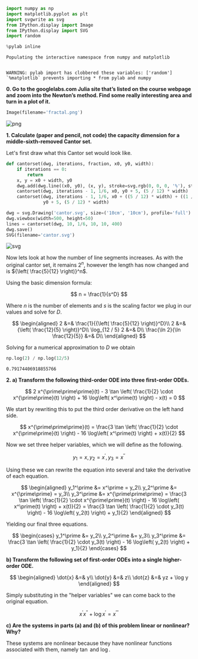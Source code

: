 ```python
import numpy as np
import matplotlib.pyplot as plt
import svgwrite as svg
from IPython.display import Image
from IPython.display import SVG
import random

%pylab inline
```

    Populating the interactive namespace from numpy and matplotlib


    WARNING: pylab import has clobbered these variables: ['random']
    `%matplotlib` prevents importing * from pylab and numpy


**0. Go to the googlelabs.com Julia site that’s listed on the course webpage and zoom into the Newton’s method. Find some really interesting area and turn in a plot of it.**


```python
Image(filename='fractal.png')
```




    
![png](3_files/3_2_0.png)
    



**1. Calculate (paper and pencil, not code) the capacity dimension for a middle-sixth-removed Cantor set.**

Let's first draw what this Cantor set would look like.


```python
def cantorset(dwg, iterations, fraction, x0, y0, width):
    if iterations == 0:
        return
    x, y = x0 + width, y0
    dwg.add(dwg.line((x0, y0), (x, y), stroke=svg.rgb(0, 0, 0, '%'), stroke_width=2))
    cantorset(dwg, iterations - 1, 1/6, x0, y0 + 5, (5 / 12) * width)
    cantorset(dwg, iterations - 1, 1/6, x0 + ((5 / 12) * width) + ((1 / 6) * width),
              y0 + 5, (5 / 12) * width)

dwg = svg.Drawing('cantor.svg', size=('10cm', '10cm'), profile='full')
dwg.viewbox(width=500, height=50)
lines = cantorset(dwg, 10, 1/6, 10, 10, 400)
dwg.save()
SVG(filename='cantor.svg')
```




    
![svg](3_files/3_4_0.svg)
    



Now lets look at how the number of line segments increases. As with the original cantor set, it remains $2^n$, however the length has now changed and is ${\left( \frac{5}{12} \right)}^n$.

Using the basic dimension formula: 

$$
n = \frac{1}{s^D}
$$

Where $n$ is the number of elements and $s$ is the scaling factor we plug in our values and solve for $D$.

$$
\begin{aligned}
2 &=& \frac{1}{{\left( \frac{5}{12} \right)}^D}\\
2 &=& {\left( \frac{12}{5} \right)}^D\\
\log_{12 / 5} 2 &=& D\\
\frac{\ln 2}{\ln \frac{12}{5}} &=& D\\
\end{aligned}
$$

Solving for a numerical approximation to $D$ we obtain


```python
np.log(2) / np.log(12/5)
```




    0.79174406918855766



**2. a) Transform the following third-order ODE into three first-order ODEs.**

$$
2 x^{\prime\prime\prime}(t) - 3 \tan \left( \frac{1}{2} \cdot x^{\prime\prime}(t) \right) + 16 \log\left( x^\prime(t) \right) - x(t) = 0
$$

We start by rewriting this to put the third order derivative on the left hand side.

$$
x^{\prime\prime\prime}(t) = \frac{3 \tan \left( \frac{1}{2} \cdot x^{\prime\prime}(t) \right) - 16 \log\left( x^\prime(t) \right) + x(t)}{2}
$$

Now we set three helper variables, which we will define as the following.

$$
y_1 = x, y_2 = x^\prime, y_3 = x^{\prime\prime}
$$

Using these we can rewrite the equation into several and take the derivative of each equation.

$$
\begin{aligned}
y_1^\prime &= x^\prime = y_2\\
y_2^\prime &= x^{\prime\prime} = y_3\\
y_3^\prime &= x^{\prime\prime\prime} = \frac{3 \tan \left( \frac{1}{2} \cdot x^{\prime\prime}(t) \right) - 16 \log\left( x^\prime(t) \right) + x(t)}{2} = \frac{3 \tan \left( \frac{1}{2} \cdot y_3(t) \right) - 16 \log\left( y_2(t) \right) + y_1}{2}
\end{aligned}
$$

Yielding our final three equations.

$$
\begin{cases}
y_1^\prime &= y_2\\
y_2^\prime &= y_3\\
y_3^\prime &= \frac{3 \tan \left( \frac{1}{2} \cdot y_3(t) \right) - 16 \log\left( y_2(t) \right) + y_1}{2}
\end{cases}
$$


**b) Transform the following set of first-order ODEs into a single higher-order ODE.**

$$
\begin{aligned}
\dot{x} &=& y\\
\dot{y} &=& z\\
\dot{z} &=& yz + \log y
\end{aligned}
$$

Simply substituting in the "helper variables" we can come back to the original equation.

$$
x^\prime x^{\prime\prime} + \log x^\prime = x^{\prime\prime\prime}
$$

**c) Are the systems in parts (a) and (b) of this problem linear or nonlinear? Why?**

These systems are nonlinear because they have nonlinear functions associated with them, namely $\tan$ and $\log$.

